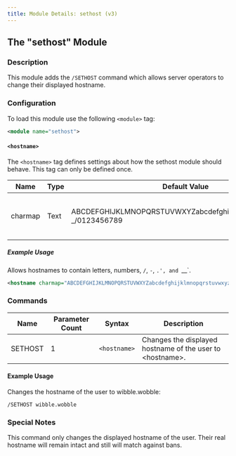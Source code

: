 ```yaml
---
title: Module Details: sethost (v3)
---
```


## The "sethost" Module

### Description

This module adds the `/SETHOST` command which allows server operators to change their displayed hostname.

### Configuration

To load this module use the following `<module>` tag:

```xml
<module name="sethost">
```

#### `<hostname>`

The `<hostname>` tag defines settings about how the sethost module should behave. This tag can only be defined once.

Name    | Type | Default Value                                                      | Description
------- | ---- | ------------------------------------------------------------------ | -----------
charmap | Text | ABCDEFGHIJKLMNOPQRSTUVWXYZabcdefghijklmnopqrstuvwxyz.-_/0123456789 | The characters which are allowed in a hostname.

##### Example Usage

Allows hostnames to contain letters, numbers, `/`, `-`, `.', and `__`.

```xml
<hostname charmap="ABCDEFGHIJKLMNOPQRSTUVWXYZabcdefghijklmnopqrstuvwxyz.-_/0123456789">
```

### Commands

Name    | Parameter Count | Syntax       | Description
------- | --------------- | ------------ | -----------
SETHOST | 1               | `<hostname>` | Changes the displayed hostname of the user to &lt;hostname&gt;.

#### Example Usage

Changes the hostname of the user to wibble.wobble:

```plaintext
/SETHOST wibble.wobble
```

### Special Notes

This command only changes the displayed hostname of the user. Their real hostname will remain intact and still will match against bans.
